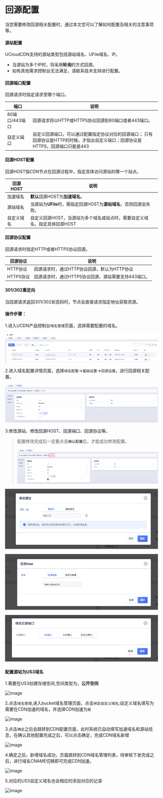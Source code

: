 # 回源配置

当您需要修改回源相关配置时，通过本文您可以了解如何配置及相关的注意事项等。

#### 源站配置

UCloudCDN支持的源站类型包括源站域名、UFile域名、IP。

*  当源站为多个IP时，将采用<strong>轮询</strong>的方式回源。
*  如有其他需求控制台无法满足，请联系技术支持进行配置。

#### 回源端口配置

回源请求时指定请求至哪个端口。

| 端口           | 说明                                                 |
| -------------- | ---------------------------------------------------- |
| 80端口/443端口 | 回源请求将以HTTP或HTTPS协议回源到80端口或者443端口。 |
| 自定义端口     | 自定义回源端口，可以通过配置指定协议对应的回源端口； 只有回源协议是HTTP的时候，才指出自定义端口；回源协议是HTTPS，回源端口只能是443   |

#### 回源HOST配置

回源HOST指CDN节点在回源过程中，指定具体访问源站的哪一个站点。

| 回源HOST   | 说明                                                         |
| ---------- | ------------------------------------------------------------ |
| 加速域名   | <strong>默认</strong>回源HOST为<strong>加速域名</strong>。                                     |
| 源站域名   | 当源站为<strong>UFile</strong>时，需指定回源HOST为<strong>源站域名</strong>，否则回源会失败。  |
| 自定义域名 | 自定义回源HOST，当源站为多个域名或站点时，需要自定义域名，指定具体回源HOST |

#### 回源协议配置

回源请求时指定HTTP或者HTTPS协议回源。

| 回源协议  | 说明                                                 |
| --------- | ---------------------------------------------------- |
| HTTP协议  | 回源请求时，通过HTTP协议回源，默认为HTTP协议         |
| HTTPS协议 | 回源请求时，通过HTTPS协议回源，源站需要支持443端口。 |

#### 301/302重定向

当回源请求返回301/302状态码时，节点会直接请求指定地址获取资源。


#### 操作步骤：

1.进入UCDN产品控制台<code>域名管理</code>页面，选择需要配置的域名。

![2022-UCDN域名管理](../../images/2022-UCDN域名管理.png)

2.进入域名配置详情页面，选择<code>域名配置</code>→<code>基础设置</code>→<code>回源设置</code>，进行回源相关配置。

![2022-域名配置-基础设置](../../images/2022-域名配置-基础设置.png)

3.修改源站、修改回源HOST、回源端口、回源协议等。

>配置修改完成后一定要点击<code>**确认配置**</code>后，才能成功修改配置。
>
>![2022-域名配置-确认配置](../../images/2022-域名配置-确认配置.png)

![image-20191211152848093](../../images/image-20191211152848093.png)

![image-20191211152939318](../../images/image-20191211152939318.png)

![image-20191211153210705](../../images/image-20191211153210705.png)

#### 配置源站为US3域名

1.需要在US3创建存储空间,空间类型为，<strong>公开空间</strong>

![image](https://user-images.githubusercontent.com/89777962/163987261-da855a7e-139e-45af-992f-8fc0c537ffce.png)

2.点击<code>域名管理</code>,进入bucket域名管理页面，点击<code>绑定自定义域名</code>;自定义域名填写为需要在CDN加速的域名，并选择CDN加速为<code>是</code>

![image](https://user-images.githubusercontent.com/89777962/163988296-998593e8-f15d-478d-b574-3dd53fb397d9.png)

3.点击<code>确定</code>之后会跳转到CDN配置页面，此时系统已自动填写加速域名和源站信息，在确认其他配置完成之后，可以点击确定，完成CDN域名新增

![image](https://user-images.githubusercontent.com/89777962/163989061-67e6045e-2c36-490b-9ed7-ad1631dc7c7b.png)

4.确定之后，新增域名成功，页面跳转到CDN域名管理列表，待审核下发完成之后，进行域名CNAME切换即可完成CDN加速。

![image](https://user-images.githubusercontent.com/89777962/163989856-2e6383d1-e55f-4e82-b282-0749c03ed75f.png)

5.对应的US3自定义域名也会相应的添加对应的记录

![image](https://user-images.githubusercontent.com/89777962/163990038-70534999-61cf-4c5e-8393-0eb44c255dee.png)
